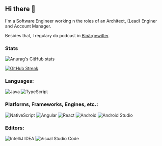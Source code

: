 ## Hi there 👋

I´m a Software Engineer working n the roles of an Architect, (Lead) Enginer and Account Manager.

Besides that, I regulary do podcast in [Binärgewitter](http://blog.binaergewitter.de/).

<p> <!-- GitHub README Stats -->

### Stats 
![Anurag's GitHub stats](https://github-readme-stats.vercel.app/api?username=madmas&count_private=true&show_icons=true&theme=tokyonight&hide_border=true)
 
  <!-- 
  <a href="https://github.com/madmas?tab=repositories">
    <img width="500" height="auto" alt="madmas's github stats" 
         src="https://github-readme-stats.vercel.app/api?username=madmas&show_icons=true&theme=algolia&count_private=true" />
 </a>
-->
  </p>

<!--
**madmas/madmas** is a ✨ _special_ ✨ repository because its `README.md` (this file) appears on your GitHub profile.

Here are some ideas to get you started:

- 🔭 I’m currently working on ...
- 🌱 I’m currently learning ...
- 👯 I’m looking to collaborate on ...
- 🤔 I’m looking for help with ...
- 💬 Ask me about ...
- 📫 How to reach me: ...
- 😄 Pronouns: ...
- ⚡ Fun fact: ...
-->
 
[![GitHub Streak](http://github-readme-streak-stats.herokuapp.com?user=madmas&theme=tokyonight&hide_border=true&date_format=j%20M%5B%20Y%5D)](https://git.io/streak-stats)




### Languages:

![Java](https://img.shields.io/badge/java-%230175C2.svg?style=for-the-badge&logo=java&logoColor=white) 
![TypeScript](https://img.shields.io/badge/typescript-3670A0?style=for-the-badge&logo=typescript&logoColor=ffdd54)

### Platforms, Frameworks, Engines, etc.:

![NativeScript](https://img.shields.io/badge/NativeScript-%2302569B.svg?style=for-the-badge&logo=NativeScript&logoColor=white) 
![Angular](https://img.shields.io/badge/Angular-%2302569B.svg?style=for-the-badge&logo=Angular&logoColor=white) 
![React](https://img.shields.io/badge/React-%2302569B.svg?style=for-the-badge&logo=React&logoColor=white) 
![Android](https://img.shields.io/badge/Android-3DDC84?style=for-the-badge&logo=android&logoColor=white) 
![Android Studio](https://img.shields.io/badge/Android%20Studio-3DDC84.svg?style=for-the-badge&logo=android-studio&logoColor=white)

### Editors:

![IntelliJ IDEA](https://img.shields.io/badge/IntelliJIDEA-000000.svg?style=for-the-badge&logo=intellij-idea&logoColor=white)
![Visual Studio Code](https://img.shields.io/badge/Visual%20Studio%20Code-0078d7.svg?style=for-the-badge&logo=visual-studio-code&logoColor=white) 
